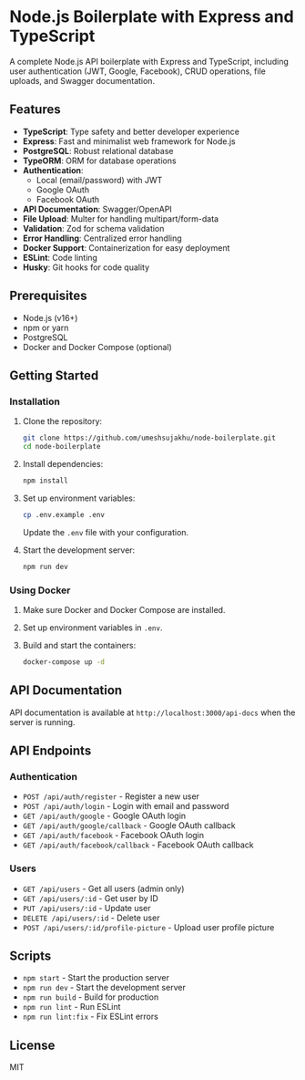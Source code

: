 # Node.js Boilerplate with Express and TypeScript

A complete Node.js API boilerplate with Express and TypeScript, including user authentication (JWT, Google, Facebook), CRUD operations, file uploads, and Swagger documentation.

## Features

- **TypeScript**: Type safety and better developer experience
- **Express**: Fast and minimalist web framework for Node.js
- **PostgreSQL**: Robust relational database
- **TypeORM**: ORM for database operations
- **Authentication**:
  - Local (email/password) with JWT
  - Google OAuth
  - Facebook OAuth
- **API Documentation**: Swagger/OpenAPI
- **File Upload**: Multer for handling multipart/form-data
- **Validation**: Zod for schema validation
- **Error Handling**: Centralized error handling
- **Docker Support**: Containerization for easy deployment
- **ESLint**: Code linting
- **Husky**: Git hooks for code quality

## Prerequisites

- Node.js (v16+)
- npm or yarn
- PostgreSQL
- Docker and Docker Compose (optional)

## Getting Started

### Installation

1. Clone the repository:

   ```bash
   git clone https://github.com/umeshsujakhu/node-boilerplate.git
   cd node-boilerplate
   ```

2. Install dependencies:

   ```bash
   npm install
   ```

3. Set up environment variables:

   ```bash
   cp .env.example .env
   ```

   Update the `.env` file with your configuration.

4. Start the development server:
   ```bash
   npm run dev
   ```

### Using Docker

1. Make sure Docker and Docker Compose are installed.

2. Set up environment variables in `.env`.

3. Build and start the containers:
   ```bash
   docker-compose up -d
   ```

## API Documentation

API documentation is available at `http://localhost:3000/api-docs` when the server is running.

## API Endpoints

### Authentication

- `POST /api/auth/register` - Register a new user
- `POST /api/auth/login` - Login with email and password
- `GET /api/auth/google` - Google OAuth login
- `GET /api/auth/google/callback` - Google OAuth callback
- `GET /api/auth/facebook` - Facebook OAuth login
- `GET /api/auth/facebook/callback` - Facebook OAuth callback

### Users

- `GET /api/users` - Get all users (admin only)
- `GET /api/users/:id` - Get user by ID
- `PUT /api/users/:id` - Update user
- `DELETE /api/users/:id` - Delete user
- `POST /api/users/:id/profile-picture` - Upload user profile picture

## Scripts

- `npm start` - Start the production server
- `npm run dev` - Start the development server
- `npm run build` - Build for production
- `npm run lint` - Run ESLint
- `npm run lint:fix` - Fix ESLint errors

## License

MIT
